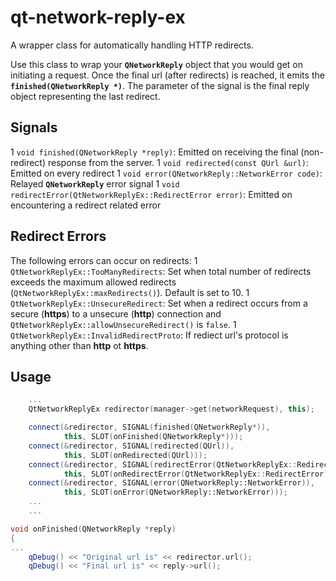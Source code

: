 qt-network-reply-ex
===================

A wrapper class for automatically handling HTTP redirects.

Use this class to wrap your **<code>QNetworkReply</code>** object that you would get on initiating a request. Once the final url (after redirects) is reached, it emits the **<code>finished(QNetworkReply *)</code>**.
The parameter of the signal is the final reply object representing the last redirect.

## Signals
1 <code>void finished(QNetworkReply *reply)</code>: Emitted on receiving the final (non-redirect) response from the server.
1 <code>void redirected(const QUrl &url)</code>: Emitted on every redirect
1 <code>void error(QNetworkReply::NetworkError code)</code>: Relayed **<code>QNetworkReply</code>** error signal
1 <code>void redirectError(QtNetworkReplyEx::RedirectError error)</code>: Emitted on encountering a redirect related error

## Redirect Errors

The following errors can occur on redirects:
1 <code>QtNetworkReplyEx::TooManyRedirects</code>: Set when total number of redirects exceeds the maximum allowed redirects (<code>QtNetworkReplyEx::maxRedirects()</code>). Default is set to 10.
1 <code>QtNetworkReplyEx::UnsecureRedirect</code>: Set when a redirect occurs from a secure (**https**) to a unsecure (**http**) connection and <code>QtNetworkReplyEx::allowUnsecureRedirect()</code> is <code>false</code>.
1 <code>QtNetworkReplyEx::InvalidRedirectProto</code>: If rediect url's protocol is anything other than **http** ot **https**.

## Usage

```C++
    ...
    QtNetworkReplyEx redirector(manager->get(networkRequest), this);

    connect(&redirector, SIGNAL(finished(QNetworkReply*)),
            this, SLOT(onFinished(QNetworkReply*)));
    connect(&redirector, SIGNAL(redirected(QUrl)),
            this, SLOT(onRedirected(QUrl)));
    connect(&redirector, SIGNAL(redirectError(QtNetworkReplyEx::RedirectError)),
            this, SLOT(onRedirectError(QtNetworkReplyEx::RedirectError)));
    connect(&redirector, SIGNAL(error(QNetworkReply::NetworkError)),
            this, SLOT(onError(QNetworkReply::NetworkError)));
    ...
    ...

void onFinished(QNetworkReply *reply)
{
...
    qDebug() << "Original url is" << redirector.url();
    qDebug() << "Final url is" << reply->url();

```
